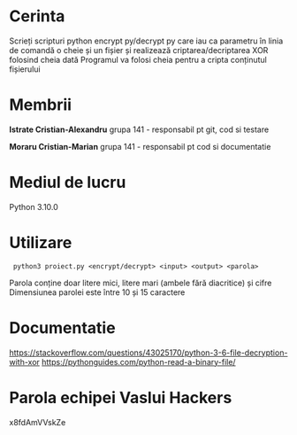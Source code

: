 # Cerinta
Scrieți scripturi python encrypt py/decrypt py care iau ca parametru în linia de comandă o cheie și un
fișier și realizează criptarea/decriptarea XOR folosind cheia dată Programul va folosi cheia pentru a
cripta conținutul fișierului

# Membrii

**Istrate Cristian-Alexandru**  grupa 141   - responsabil pt git, cod si testare

**Moraru Cristian-Marian**      grupa 141   - responsabil pt cod si documentatie


# Mediul de lucru
Python 3.10.0

# Utilizare
```
 python3 proiect.py <encrypt/decrypt> <input> <output> <parola>
```

Parola conține doar litere mici, litere mari (ambele fără diacritice) și cifre Dimensiunea parolei este
între 10 și 15 caractere

# Documentatie
https://stackoverflow.com/questions/43025170/python-3-6-file-decryption-with-xor
https://pythonguides.com/python-read-a-binary-file/


# Parola echipei Vaslui Hackers
x8fdAmVVskZe
